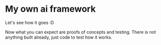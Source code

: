 # My own ai framework
Let's see how it goes :D

Now what you can expect are proofs of concepts and testing. There is not anything built already, just code to test how it works.
